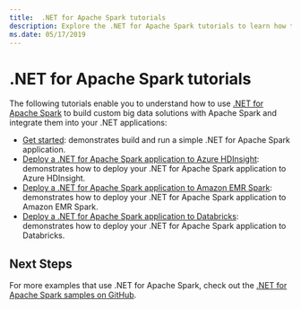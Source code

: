```yaml
---
title:  .NET for Apache Spark tutorials
description: Explore the .NET for Apache Spark tutorials to learn how to integrate Apache Spark into your .NET applications.
ms.date: 05/17/2019
---
```

# .NET for Apache Spark tutorials

The following tutorials enable you to understand how to use [.NET for Apache Spark](../index.yml) to build custom big data solutions with Apache Spark and integrate them into your .NET applications:

- [Get started](get-started.md): demonstrates build and run a simple .NET for Apache Spark application.
- [Deploy a .NET for Apache Spark application to Azure HDInsight](hdinsight-deployment.md): demonstrates how to deploy your .NET for Apache Spark application to Azure HDInsight.
- [Deploy a .NET for Apache Spark application to Amazon EMR Spark](azure-emr-spark-deployment.md): demonstrates how to deploy your .NET for Apache Spark application to Amazon EMR Spark.
- [Deploy a .NET for Apache Spark application to Databricks](databricks-deployment.md): demonstrates how to deploy your .NET for Apache Spark application to Databricks.

## Next Steps

For more examples that use .NET for Apache Spark, check out the [.NET for Apache Spark samples on GitHub](https://github.com/dotnet/spark#samples).
